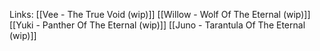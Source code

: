 

Links:
[[Vee - The True Void (wip)]] [[Willow - Wolf Of The Eternal (wip)]] [[Yuki - Panther Of The Eternal (wip)]] [[Juno - Tarantula Of The Eternal (wip)]]